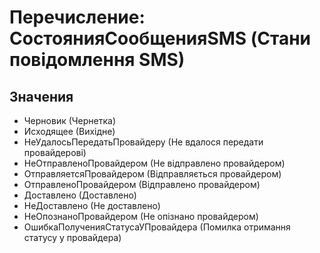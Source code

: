 ﻿# Перечисление: СостоянияСообщенияSMS (Стани повідомлення SMS)

## Значения

- Черновик (Чернетка)
- Исходящее (Вихідне)
- НеУдалосьПередатьПровайдеру (Не вдалося передати провайдерові)
- НеОтправленоПровайдером (Не відправлено провайдером)
- ОтправляетсяПровайдером (Відправляється провайдером)
- ОтправленоПровайдером (Відправлено провайдером)
- Доставлено (Доставлено)
- НеДоставлено (Не доставлено)
- НеОпознаноПровайдером (Не опізнано провайдером)
- ОшибкаПолученияСтатусаУПровайдера (Помилка отримання статусу у провайдера)

